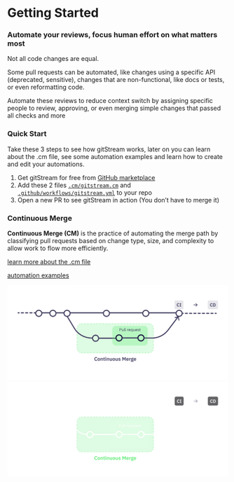# Getting Started

### Automate your reviews, focus human effort on what matters most

Not all code changes are equal.  

Some pull requests can be automated, like changes using a specific API (deprecated, sensitive), changes that are non-functional, like docs or tests, or even reformatting code.  
  
Automate these reviews to reduce context switch by assigning specific people to review, approving, or even merging simple changes that passed all checks and more


### Quick Start

Take these 3 steps to see how gitStream works, later on you can learn about the .cm file, see some automation examples and learn how to create and edit your automations.

1. Get gitStream for free from [GitHub marketplace](https://github.com/marketplace/gitstream-by-linearb)
2. Add these 2 files [`.cm/gitstream.cm`](docs/assets/gitstream.cm) and [`.github/workflows/gitstream.yml`](docs/assets/gitstream.yml) to your repo
3. Open a new PR to see gitStream in action (You don’t have to merge it)

### Continuous Merge

**Continuous Merge (CM)** is the practice of automating the merge path by classifying pull requests based on change type, size, and complexity to allow work to flow more efficiently.

[learn more about the .cm file](15_cm-schema.md)

[automation examples](18_examples.md)

![Continuous Merge](assets/ContinuousMerge3l.png#only-light)
![Continuous Merge](assets/ContinuousMerge3d.png#only-dark)

